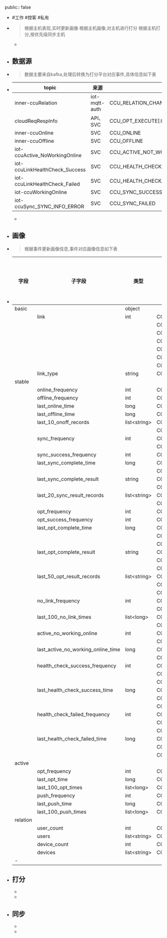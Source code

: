 public:: false

- #工作 #控客 #私有
- > 根据主机表现,实时更新画像
  根据主机画像,对主机进行打分
  根据主机打分,按优先级同步主机
	-
- ## 数据源
- > 数据主要来自kafka,处理后转换为打分平台对应事件,具体信息如下表
- |topic|来源|事件|
  |--|--|--|
  |inner-ccuRelation|iot-mqtt-auth|CCU_RELATION_CHANGED|
  |cloudReqRespInfo|API、SVC|CCU_OPT_EXECUTE[:br]CCU_OPT_RESP[:br]CCU_OPT_SUCCESS[:br]CCU_OPT_FAILED[:br]CCU_OPT_TIMEOUT|
  |inner-ccuOnline|SVC|CCU_ONLINE|
  |inner-ccuOffline|SVC|CCU_OFFLINE|
  |iot-ccuActive_NoWorkingOnline|SVC|CCU_ACTIVE_NOT_WORKING|
  |iot-ccuLinkHealthCheck_Success|SVC|CCU_HEALTH_CHECK_SUCCESS|
  |iot-ccuLinkHealthCheck_Failed|SVC|CCU_HEALTH_CHECK_FAILED|
  |iot-ccuWorkingOnline|SVC|CCU_SYNC_SUCCESS|
  |iot-ccuSync_SYNC_INFO_ERROR|SVC|CCU_SYNC_FAILED|
	-
- ## 画像
- > 根据事件更新画像信息,事件对应画像信息如下表
- | 字段     | 子字段                             | 类型          | 对应事件                 | 事件对应操作 |
  | -------- | ---------------------------------- | ------------- | ------------------------ | ------------ |
  | basic    |                                    | object        |                          |              |
  |          | link                               | int           | CCU_ONLINE               |              |
  |          |                                    |               | CCU_OFFLINE              |              |
  |          |                                    |               | CCU_SYNC_SUCCESS         |              |
  |          |                                    |               | CCU_SYNC_FAILED          |              |
  |          |                                    |               | CCU_OPT_RESP             |              |
  |          |                                    |               | CCU_OPT_SUCCESS          |              |
  |          |                                    |               | CCU_PUSH                 |              |
  |          | link_type                          | string        | CCU_ONLINE               |              |
  | stable   |                                    |               |                          |              |
  |          | online_frequency                   | int           | CCU_ONLINE               |              |
  |          | offline_frequency                  | int           | CCU_OFFLINE              |              |
  |          | last_online_time                   | long          | CCU_ONLINE               |              |
  |          | last_offline_time                  | long          | CCU_OFFLINE              |              |
  |          | last_10_onoff_records              | list\<string> | CCU_ONLINE               |              |
  |          |                                    |               | CCU_OFFLINE              |              |
  |          | sync_frequency                     | int           | CCU_SYNC_SUCCESS         |              |
  |          |                                    |               | CCU_SYNC_FAILED          |              |
  |          | sync_success_frequency             | int           | CCU_SYNC_SUCCESS         |              |
  |          | last_sync_complete_time            | long          | CCU_SYNC_SUCCESS         |              |
  |          |                                    |               | CCU_SYNC_FAILED          |              |
  |          | last_sync_complete_result          | string        | CCU_SYNC_SUCCESS         |              |
  |          |                                    |               | CCU_SYNC_FAILED          |              |
  |          | last_20_sync_result_records        | list\<string> | CCU_SYNC_SUCCESS         |              |
  |          |                                    |               | CCU_SYNC_FAILED          |              |
  |          | opt_frequency                      | int           | CCU_OPT_EXECUTE          |              |
  |          | opt_success_frequency              | int           | CCU_OPT_SUCCESS          |              |
  |          | last_opt_complete_time             | long          | CCU_OPT_SUCCESS          |              |
  |          |                                    |               | CCU_OPT_FAILED           |              |
  |          |                                    |               | CCU_OPT_TIMEOUT          |              |
  |          | last_opt_complete_result           | string        | CCU_OPT_SUCCESS          |              |
  |          |                                    |               | CCU_OPT_FAILED           |              |
  |          |                                    |               | CCU_OPT_TIMEOUT          |              |
  |          | last_50_opt_result_records         | list\<string> | CCU_OPT_SUCCESS          |              |
  |          |                                    |               | CCU_OPT_FAILED           |              |
  |          |                                    |               | CCU_OPT_TIMEOUT          |              |
  |          | no_link_frequency                  | int           | CCU_SYNC_SUCCESS         |              |
  |          |                                    |               | CCU_OPT_FAILED           |              |
  |          | last_100_no_link_times             | list\<long>   | CCU_SYNC_SUCCESS         |              |
  |          |                                    |               | CCU_OPT_FAILED           |              |
  |          | active_no_working_online           | int           | CCU_SYNC_SUCCESS         |              |
  |          |                                    |               | CCU_ACTIVE_NOT_WORKING   |              |
  |          | last_active_no_working_online_time | long          | CCU_SYNC_SUCCESS         |              |
  |          |                                    |               | CCU_ACTIVE_NOT_WORKING   |              |
  |          | health_check_success_frequency     | int           | CCU_SYNC_SUCCESS         |              |
  |          |                                    |               | CCU_ACTIVE_NOT_WORKING   |              |
  |          |                                    |               | CCU_HEALTH_CHECK_SUCCESS |              |
  |          | last_health_check_success_time     | long          | CCU_SYNC_SUCCESS         |              |
  |          |                                    |               | CCU_ACTIVE_NOT_WORKING   |              |
  |          |                                    |               | CCU_HEALTH_CHECK_SUCCESS |              |
  |          | health_check_failed_frequency      | int           | CCU_SYNC_SUCCESS         |              |
  |          |                                    |               | CCU_ACTIVE_NOT_WORKING   |              |
  |          |                                    |               | CCU_HEALTH_CHECK_FAILED  |              |
  |          | last_health_check_failed_time      | long          | CCU_SYNC_SUCCESS         |              |
  |          |                                    |               | CCU_ACTIVE_NOT_WORKING   |              |
  |          |                                    |               | CCU_HEALTH_CHECK_FAILED  |              |
  | active   |                                    |               |                          |              |
  |          | opt_frequency                      | int           | CCU_OPT_EXECUTE          |              |
  |          | last_opt_time                      | long          | CCU_OPT_EXECUTE          |              |
  |          | last_100_opt_times                 | list\<long>   | CCU_OPT_EXECUTE          |              |
  |          | push_frequency                     | int           | CCU_PUSH                 |              |
  |          | last_push_time                     | long          | CCU_PUSH                 |              |
  |          | last_100_push_times                | list\<long>   | CCU_PUSH                 |              |
  | relation |                                    |               |                          |              |
  |          | user_count                         | int           | CCU_RELATION_CHANGED     |              |
  |          | users                              | list\<string> | CCU_RELATION_CHANGED     |              |
  |          | device_count                       | int           | CCU_RELATION_CHANGED     |              |
  |          | devices                            | list\<string> | CCU_RELATION_CHANGED     |              |
  |-|||||
- ## 打分
	-
	-
- ## 同步
	-
	-